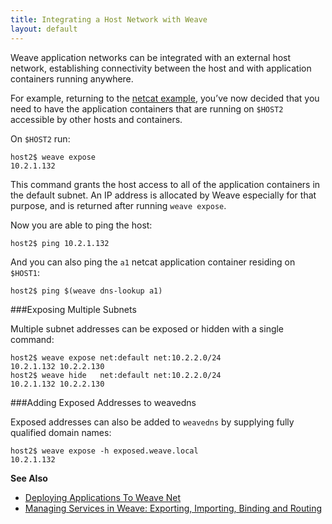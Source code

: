 ```yaml
---
title: Integrating a Host Network with Weave
layout: default
---
```


Weave application networks can be integrated with an external host network, establishing connectivity between the host and with application containers running anywhere.

For example, returning to the [netcat example]( /site/using-weave/intro-example.md), you’ve now decided that you need to have the application containers that are running on `$HOST2` accessible by other hosts and containers. 

On `$HOST2` run:

    host2$ weave expose
    10.2.1.132

This command grants the host access to all of the application containers in the default subnet. An IP address is allocated by Weave especially for that purpose, and is returned after running `weave expose`. 

Now you are able to ping the host:

    host2$ ping 10.2.1.132

And you can also ping the `a1` netcat application container residing on `$HOST1`:

    host2$ ping $(weave dns-lookup a1)


###Exposing Multiple Subnets

Multiple subnet addresses can be exposed or hidden with a single command:

    host2$ weave expose net:default net:10.2.2.0/24
    10.2.1.132 10.2.2.130
    host2$ weave hide   net:default net:10.2.2.0/24
    10.2.1.132 10.2.2.130


###Adding Exposed Addresses to weavedns

Exposed addresses can also be added to `weavedns` by supplying fully qualified domain names:

    host2$ weave expose -h exposed.weave.local
    10.2.1.132


**See Also**

 * [Deploying Applications To Weave Net](/site/using-weave/deploying-applications.md)
 * [Managing Services in Weave: Exporting, Importing, Binding and Routing](/site/using-weave/service-management.md)